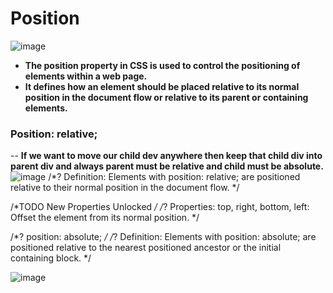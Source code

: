 # Position
![image](https://github.com/user-attachments/assets/5098c9eb-e23c-42b4-b9e9-518e5ce4f3f9)
- **The position property in CSS is used to control the positioning of elements within a web page.**
- **It defines how an element should be placed relative to its normal position in the document flow or relative to its parent or containing elements.**
### Position: relative; 
-- **If we want to move our child dev anywhere then keep that child div into parent div and always parent must be relative and child must be absolute.**
![image](https://github.com/user-attachments/assets/c3ff876d-6153-43e0-b5bf-119c66bd47f1)
/*? Definition: Elements with position: relative; are positioned relative to their normal position in the document flow. */

/*TODO New Properties Unlocked  */
/*? Properties: top, right, bottom, left: Offset the element from its normal position. */

/*? position: absolute; */
/*? Definition: Elements with position: absolute; are positioned relative to the nearest positioned ancestor or the initial containing block. */





![image](https://github.com/user-attachments/assets/05c0991f-ecc7-4bf0-845e-790d2798253e)
